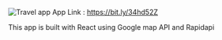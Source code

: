 ![Travel app](https://user-images.githubusercontent.com/94058157/147854356-3b0e0012-c3af-4a17-8107-ce5082804a08.png)
App Link : https://bit.ly/34hd52Z

This app is built with React using Google map API and Rapidapi
